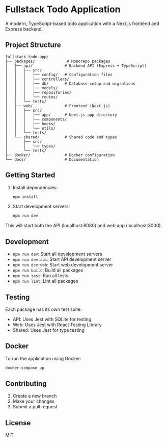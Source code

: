 # Fullstack Todo Application

A modern, TypeScript-based todo application with a Next.js frontend and Express backend.

## Project Structure

```
fullstack-todo-app/
├── packages/              # Monorepo packages
│   ├── api/              # Backend API (Express + TypeScript)
│   │   ├── src/
│   │   │   ├── config/   # Configuration files
│   │   │   ├── controllers/
│   │   │   ├── db/       # Database setup and migrations
│   │   │   ├── models/
│   │   │   ├── repositories/
│   │   │   └── routes/
│   │   └── tests/
│   ├── web/              # Frontend (Next.js)
│   │   ├── src/
│   │   │   ├── app/      # Next.js app directory
│   │   │   ├── components/
│   │   │   ├── hooks/
│   │   │   └── utils/
│   │   └── tests/
│   └── shared/           # Shared code and types
│       ├── src/
│       │   └── types/
│       └── tests/
├── docker/               # Docker configuration
└── docs/                 # Documentation
```

## Getting Started

1. Install dependencies:
   ```bash
   npm install
   ```

2. Start development servers:
   ```bash
   npm run dev
   ```

This will start both the API (localhost:8080) and web app (localhost:3000).

## Development

- `npm run dev`: Start all development servers
- `npm run dev:api`: Start API development server
- `npm run dev:web`: Start web development server
- `npm run build`: Build all packages
- `npm run test`: Run all tests
- `npm run lint`: Lint all packages

## Testing

Each package has its own test suite:
- API: Uses Jest with SQLite for testing
- Web: Uses Jest with React Testing Library
- Shared: Uses Jest for type testing

## Docker

To run the application using Docker:

```bash
docker-compose up
```

## Contributing

1. Create a new branch
2. Make your changes
3. Submit a pull request

## License

MIT